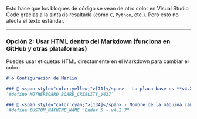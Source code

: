 
Esto hace que los bloques de código se vean de otro color en Visual Studio Code gracias a la sintaxis resaltada (como `C`, `Python`, etc.). Pero esto no afecta el texto estándar.

---

### Opción 2: **Usar HTML dentro del Markdown (funciona en GitHub y otras plataformas)**

Puedes usar etiquetas HTML directamente en el Markdown para cambiar el color:

```markdown
# ⚙️ Configuración de Marlin

### 🔹 <span style="color:yellow;">[71]</span> - La placa base es **v4.2.7**  
`#define MOTHERBOARD BOARD_CREALITY_V427`

### 🔹 <span style="color:cyan;">[134]</span> - Nombre de la máquina cambiado  
`#define CUSTOM_MACHINE_NAME "Ender 5 - v4.2.7"`
